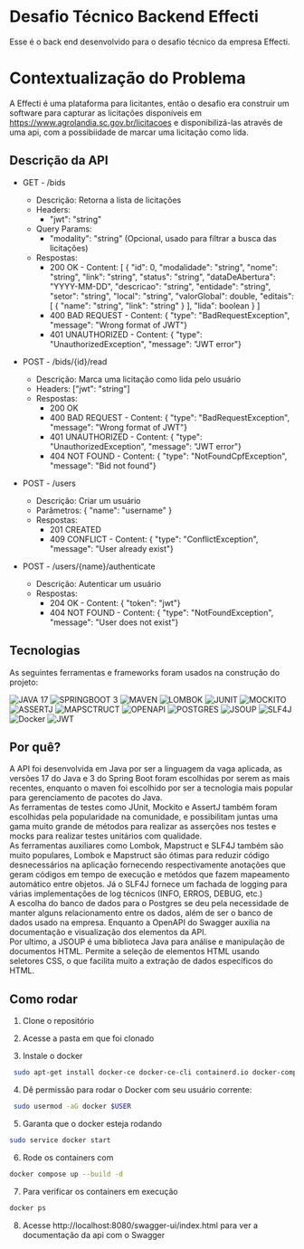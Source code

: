# Desafio Técnico Backend Effecti

Esse é o back end desenvolvido para o desafio técnico da empresa Effecti.

# Contextualização do Problema

A Effecti é uma plataforma para licitantes, então o desafio era construir um software para capturar as licitações disponíveis em https://www.agrolandia.sc.gov.br/licitacoes e disponibilizá-las através de uma api, com a possibiidade de marcar uma licitação como lida.

## Descrição da API

- GET - /bids
  - Descrição: Retorna a lista de licitações
  - Headers: 
    - "jwt": "string"
  - Query Params: 
    - "modality": "string" (Opcional, usado para filtrar a busca das licitações)
  - Respostas: 
      - 200 OK - Content: 
            [
              {
                "id": 0,
                "modalidade": "string",
                "nome": "string",
                "link": "string",
                "status": "string",
                "dataDeAbertura": "YYYY-MM-DD",
                "descricao": "string",
                "entidade": "string",
                "setor": "string",
                "local": "string",
                "valorGlobal": double,
                "editais": [
                  {
                    "name": "string",
                    "link": "string"
                  }
                ],
                "lida": boolean
              }
            ]
      - 400 BAD REQUEST - Content: { "type": "BadRequestException", "message": "Wrong format of JWT"}
      - 401 UNAUTHORIZED - Content: { "type": "UnauthorizedException", "message": "JWT error"}
  
- POST - /bids/{id}/read
  - Descrição: Marca uma licitação como lida pelo usuário
  - Headers: ["jwt": "string"]
  - Respostas: 
      - 200 OK
      - 400 BAD REQUEST - Content: { "type": "BadRequestException", "message": "Wrong format of JWT"}
      - 401 UNAUTHORIZED - Content: { "type": "UnauthorizedException", "message": "JWT error"}
      - 404 NOT FOUND - Content: { "type": "NotFoundCpfException", "message": "Bid not found"}
               
- POST - /users
  - Descrição: Criar um usuário
  - Parâmetros: { "name": "username" }
  - Respostas: 
      - 201 CREATED 
      - 409 CONFLICT - Content: { "type": "ConflictException", "message": "User already exist"}
               
- POST - /users/{name}/authenticate
  - Descrição: Autenticar um usuário
  - Respostas: 
      - 204 OK - Content: { "token": "jwt"}
      - 404 NOT FOUND - Content: { "type": "NotFoundException", "message": "User does not exist"}

## Tecnologias

As seguintes ferramentas e frameworks foram usados na construção do projeto:<br>

  ![JAVA 17](https://img.shields.io/badge/JAVA-17-%23E34F26.svg?style=for-the-badge)
  ![SPRINGBOOT 3](https://img.shields.io/badge/SPRINGBOOT-3-%231572B6.svg?style=for-the-badge)
  ![MAVEN](https://img.shields.io/badge/MAVEN-%23323330.svg?style=for-the-badge)
  ![LOMBOK](https://img.shields.io/badge/LOMBOK-%2320232a.svg?style=for-the-badge)
  ![JUNIT](https://img.shields.io/badge/JUNIT-CA4245?style=for-the-badge)
  ![MOCKITO](https://img.shields.io/badge/MOCKITO-DB7093?style=for-the-badge)
  ![ASSERTJ](https://img.shields.io/badge/ASSERTJ-6DA55F?style=for-the-badge)
  ![MAPSCTRUCT](https://img.shields.io/badge/MAPSCTRUCT-%23404d59.svg?style=for-the-badge)
  ![OPENAPI](https://img.shields.io/badge/OPENAPI-%23316192.svg?style=for-the-badge)
  ![POSTGRES](https://img.shields.io/badge/POSTGRES-3982CE?style=for-the-badge)
  ![JSOUP](https://img.shields.io/badge/JSOUP-%23007ACC.svg?style=for-the-badge)
  ![SLF4J](https://img.shields.io/badge/SLF4J-%23E5E5E5?style=for-the-badge)
  ![Docker](https://img.shields.io/badge/docker-%230db7ed.svg?style=for-the-badge&logo=docker&logoColor=white)
  ![JWT](https://img.shields.io/badge/JWT-%23C21325?style=for-the-badge)
  
## Por quê?

A API foi desenvolvida em Java por ser a linguagem da vaga aplicada, as versões 17 do Java e 3 do Spring Boot foram escolhidas por serem as mais recentes, enquanto o maven foi escolhido por ser a tecnologia mais popular para gerenciamento de pacotes do Java. <br/>
As ferramentas de testes como JUnit, Mockito e AssertJ também foram escolhidas pela popularidade na comunidade, e possibilitam juntas uma gama muito grande de métodos para realizar as asserções nos testes e mocks para realizar testes unitários com qualidade.<br/>
As ferramentas auxiliares como Lombok, Mapstruct e SLF4J também são muito populares, Lombok e Mapstruct são ótimas para reduzir código desnecessários na aplicação fornecendo respectivamente anotações que geram códigos em tempo de execução e metódos que fazem mapeamento automático entre objetos. Já o SLF4J fornece um fachada de logging para várias implementações de log técnicos (INFO, ERROS, DEBUG, etc.)<br/>
A escolha do banco de dados para o Postgres se deu pela necessidade de manter alguns relacionamento entre os dados, além de ser o banco de dados usado na empresa. Enquanto a OpenAPI do Swagger auxilia na documentação e visualização dos elementos da API.<br/>
Por ultimo, a JSOUP é uma biblioteca Java para análise e manipulação de documentos HTML. Permite a seleção de elementos HTML usando seletores CSS, o que facilita muito a extração de dados específicos do HTML.

## Como rodar

1. Clone o repositório

2. Acesse a pasta em que foi clonado

3. Instale o docker
```bash
 sudo apt-get install docker-ce docker-ce-cli containerd.io docker-compose-plugin

```

4. Dê permissão para rodar o Docker com seu usuário corrente:
```bash
 sudo usermod -aG docker $USER

```

5. Garanta que o docker esteja rodando
```bash
sudo service docker start
```

6. Rode os containers com
```bash
docker compose up --build -d
```

7. Para verificar os containers em execução
```bash
docker ps
```

8. Acesse http://localhost:8080/swagger-ui/index.html para ver a documentação da api com o Swagger
